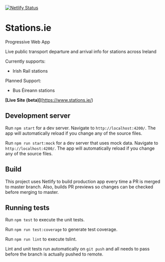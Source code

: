[![Netlify Status](https://api.netlify.com/api/v1/badges/1b1f26c8-1856-4d52-93ec-1f5501f08b7d/deploy-status)](https://app.netlify.com/sites/stations/deploys)

# Stations.ie

Progressive Web App

Live public transport departure and arrival info for stations across Ireland

Currently supports:
- Irish Rail stations

Planned Support:
- Bus Éireann stations

**[Live Site (beta)]**(https://www.stations.ie/)

## Development server

Run `npm start` for a dev server. Navigate to `http://localhost:4200/`. The app will automatically reload if you change any of the source files.

Run `npm run start:mock` for a dev server that uses mock data. Navigate to `http://localhost:4200/`. The app will automatically reload if you change any of the source files.

## Build

This project uses Netlify to build production app every time a PR is merged to master branch. Also, builds PR previews so changes can be checked before merging to master.

## Running tests

Run `npm test` to execute the unit tests.

Run `npm run test:coverage` to generate test coverage.

Run `npm run lint` to execute tslint.

Lint and unit tests run automatically on `git push` and all needs to pass before the branch is actually pushed to remote.
